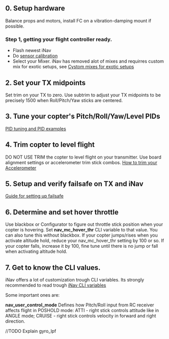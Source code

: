 ## 0. Setup hardware
Balance props and motors, install FC on a vibration-damping mount if possible.

### Step 1, getting your flight controller ready.

* Flash newest iNav
* Do [sensor calibration](https://github.com/iNavFlight/inav/wiki/4.-Sensor-calibration.)
* Select your Mixer. iNav has removed alot of mixes and requirres custom mix for exotic setups, see [Cystom mixes for exotic setups](https://github.com/iNavFlight/inav/wiki/8.-Custom-mixes-for-exotic-setups#setups-that-can-be-implemented-with-custom-mixer)


## 2. Set your TX midpoints
Set trim on your TX to zero. Use subtrim to adjust your TX midpoints to be precisely 1500 when Roll/Pitch/Yaw sticks are centered.

## 3. Tune your copter's Pitch/Roll/Yaw/Level PIDs

[PID tuning and PID examples](https://github.com/iNavFlight/inav/wiki/6.-PID-tuning-and-PID-examples)

## 4. Trim copter to level flight
DO NOT USE TRIM the copter to level flight on your transmitter. Use board alignment settings or accelerometer trim stick combos.
[How to trim your Accelerometer](http://tldrify.com/elw)

## 5. Setup and verify failsafe on TX and iNav
[Guide for setting up failsafe](https://github.com/iNavFlight/inav/wiki/9.-Failsafe#setting-up-failsafe-with-return-to-home)

## 6. Determine and set hover throttle
Use blackbox or Configurator to figure out throttle stick position when your copter is hovering. Set **nav_mc_hover_thr** CLI variable to that value.
You can also tune this without blackbox. If your copter jumps/rises when you activate altitude hold, reduce your nav_mc_hover_thr setting by 100 or so. If your copter falls, increase it by 100, fine tune until there is no jump or fall when activating altitude hold.


## 7. Get to know the CLI values.
iNav offers a lot of customization trough CLI variables. Its strongly recommended to read trough [iNav CLI variables](https://github.com/iNavFlight/inav/wiki/iNav-CLI-variables)

Some important ones are:

**nav_user_control_mode** Defines how Pitch/Roll input from RC receiver affects flight in POSHOLD mode: ATTI - right stick controls attitude like in ANGLE mode; CRUISE - right stick controls velocity in forward and right direction.

//TODO Explain gyro_lpf